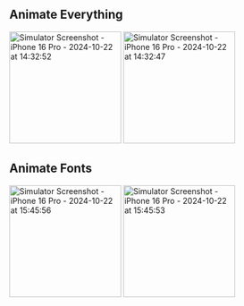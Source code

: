 ## Animate Everything   
<img src="https://github.com/user-attachments/assets/261d2662-cbec-479b-a381-b165e612fa2a" alt="Simulator Screenshot - iPhone 16 Pro - 2024-10-22 at 14:32:52" width="200" />
<img src="https://github.com/user-attachments/assets/11b89107-344e-4d37-a4f4-715a9ce51432" alt="Simulator Screenshot - iPhone 16 Pro - 2024-10-22 at 14:32:47" width="200" />

## Animate Fonts

<img src="https://github.com/user-attachments/assets/ce6fef7b-d019-4a7c-830b-7ee8a5399d57" alt="Simulator Screenshot - iPhone 16 Pro - 2024-10-22 at 15:45:56" width="200" />
<img src="https://github.com/user-attachments/assets/bfa2dfb8-82e3-4e24-be3e-68e5b9414346" alt="Simulator Screenshot - iPhone 16 Pro - 2024-10-22 at 15:45:53" width="200" />






